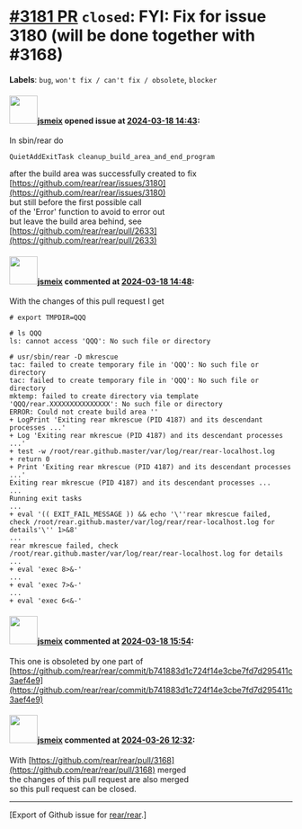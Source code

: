 [\#3181 PR](https://github.com/rear/rear/pull/3181) `closed`: FYI: Fix for issue 3180 (will be done together with \#3168)
=========================================================================================================================

**Labels**: `bug`, `won't fix / can't fix / obsolete`, `blocker`

#### <img src="https://avatars.githubusercontent.com/u/1788608?u=925fc54e2ce01551392622446ece427f51e2f0ce&v=4" width="50">[jsmeix](https://github.com/jsmeix) opened issue at [2024-03-18 14:43](https://github.com/rear/rear/pull/3181):

In sbin/rear do

    QuietAddExitTask cleanup_build_area_and_end_program

after the build area was successfully created to fix  
[https://github.com/rear/rear/issues/3180](https://github.com/rear/rear/issues/3180)  
but still before the first possible call  
of the 'Error' function to avoid to error out  
but leave the build area behind, see  
[https://github.com/rear/rear/pull/2633](https://github.com/rear/rear/pull/2633)

#### <img src="https://avatars.githubusercontent.com/u/1788608?u=925fc54e2ce01551392622446ece427f51e2f0ce&v=4" width="50">[jsmeix](https://github.com/jsmeix) commented at [2024-03-18 14:48](https://github.com/rear/rear/pull/3181#issuecomment-2004121608):

With the changes of this pull request I get

    # export TMPDIR=QQQ

    # ls QQQ
    ls: cannot access 'QQQ': No such file or directory

    # usr/sbin/rear -D mkrescue
    tac: failed to create temporary file in 'QQQ': No such file or directory
    tac: failed to create temporary file in 'QQQ': No such file or directory
    mktemp: failed to create directory via template 'QQQ/rear.XXXXXXXXXXXXXXX': No such file or directory
    ERROR: Could not create build area ''
    + LogPrint 'Exiting rear mkrescue (PID 4187) and its descendant processes ...'
    + Log 'Exiting rear mkrescue (PID 4187) and its descendant processes ...'
    + test -w /root/rear.github.master/var/log/rear/rear-localhost.log
    + return 0
    + Print 'Exiting rear mkrescue (PID 4187) and its descendant processes ...'
    Exiting rear mkrescue (PID 4187) and its descendant processes ...
    ...
    Running exit tasks
    ...
    + eval '(( EXIT_FAIL_MESSAGE )) && echo '\''rear mkrescue failed, check /root/rear.github.master/var/log/rear/rear-localhost.log for details'\'' 1>&8'
    ...
    rear mkrescue failed, check /root/rear.github.master/var/log/rear/rear-localhost.log for details
    ...
    + eval 'exec 8>&-'
    ...
    + eval 'exec 7>&-'
    ...
    + eval 'exec 6<&-'

#### <img src="https://avatars.githubusercontent.com/u/1788608?u=925fc54e2ce01551392622446ece427f51e2f0ce&v=4" width="50">[jsmeix](https://github.com/jsmeix) commented at [2024-03-18 15:54](https://github.com/rear/rear/pull/3181#issuecomment-2004304504):

This one is obsoleted by one part of  
[https://github.com/rear/rear/commit/b741883d1c724f14e3cbe7fd7d295411c3aef4e9](https://github.com/rear/rear/commit/b741883d1c724f14e3cbe7fd7d295411c3aef4e9)

#### <img src="https://avatars.githubusercontent.com/u/1788608?u=925fc54e2ce01551392622446ece427f51e2f0ce&v=4" width="50">[jsmeix](https://github.com/jsmeix) commented at [2024-03-26 12:32](https://github.com/rear/rear/pull/3181#issuecomment-2020309580):

With
[https://github.com/rear/rear/pull/3168](https://github.com/rear/rear/pull/3168)
merged  
the changes of this pull request are also merged  
so this pull request can be closed.

------------------------------------------------------------------------

\[Export of Github issue for
[rear/rear](https://github.com/rear/rear).\]
